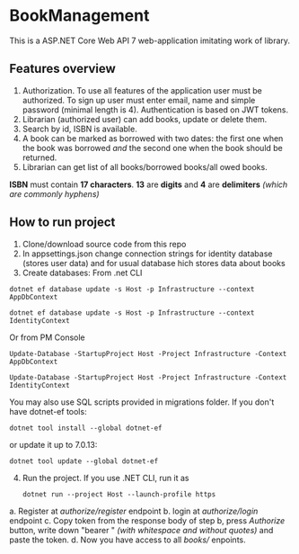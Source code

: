 # BookManagement

This is a ASP.NET Core Web API 7 web-application imitating work of library.

## Features overview

1. Authorization. To use all features of the application user must be authorized. To sign up user must enter email, name and simple password (minimal length is 4). Authentication is based on JWT tokens.
2. Librarian (authorized user) can add books, update or delete them.
3. Search by id, ISBN is available.
4. A book can be marked as borrowed with two dates: the first one when the book was borrowed *and* the second one when the book should be returned.
5. Librarian can get list of all books/borrowed books/all owed books.

**ISBN** must contain **17 characters**. **13** are **digits** and **4** are **delimiters** *(which are commonly hyphens)*

## How to run project
1. Clone/download source code from this repo
2. In appsettings.json change connection strings for identity database (stores user data) and for usual database hich stores data about books
3. Create databases:
From .net CLI
```
dotnet ef database update -s Host -p Infrastructure --context AppDbContext
```
```
dotnet ef database update -s Host -p Infrastructure --context IdentityContext
```
Or from PM Console
```
Update-Database -StartupProject Host -Project Infrastructure -Context AppDbContext
```
```
Update-Database -StartupProject Host -Project Infrastructure -Context IdentityContext
```

You may also use SQL scripts provided in migrations folder.
If you don't have dotnet-ef tools:
```
dotnet tool install --global dotnet-ef
```
or update it up to 7.0.13:
```
dotnet tool update --global dotnet-ef
```
4. Run the project.
   If you use .NET CLI, run it as
   ```
   dotnet run --project Host --launch-profile https
   ```

a. Register at *authorize/register* endpoint
b. login at *authorize/login* endpoint
c. Copy token from the response body of step b, press *Authorize* button, write down "bearer " *(with whitespace and without quotes)* and paste the token.
d. Now you have access to all *books/* enpoints.
